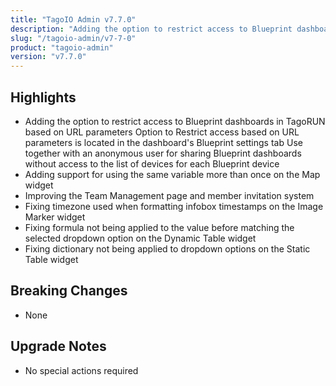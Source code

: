 ```yaml
---
title: "TagoIO Admin v7.7.0"
description: "Adding the option to restrict access to Blueprint dashboards in TagoRUN based on URL parameters Option to Restrict access based on URL parameters is located in the dashboard's Blueprint settings tab Use together with an anonymous user for sharing Blueprint dashboards without access to the list of devices for each Blueprint device"
slug: "/tagoio-admin/v7-7-0"
product: "tagoio-admin"
version: "v7.7.0"
---
```


## Highlights

- Adding the option to restrict access to Blueprint dashboards in TagoRUN based on URL parameters Option to Restrict access based on URL parameters is located in the dashboard's Blueprint settings tab Use together with an anonymous user for sharing Blueprint dashboards without access to the list of devices for each Blueprint device
- Adding support for using the same variable more than once on the Map widget
- Improving the Team Management page and member invitation system
- Fixing timezone used when formatting infobox timestamps on the Image Marker widget
- Fixing formula not being applied to the value before matching the selected dropdown option on the Dynamic Table widget
- Fixing dictionary not being applied to dropdown options on the Static Table widget

## Breaking Changes

- None

## Upgrade Notes

- No special actions required
